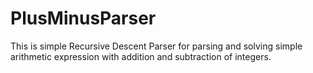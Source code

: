 PlusMinusParser
===============

This is simple Recursive Descent Parser for parsing and solving simple arithmetic expression with addition and subtraction of integers.
